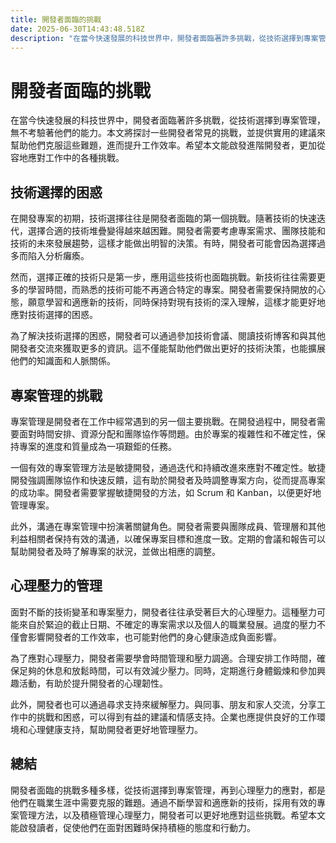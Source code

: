 ```yaml
---
title: 開發者面臨的挑戰
date: 2025-06-30T14:43:48.518Z
description: "在當今快速發展的科技世界中，開發者面臨著許多挑戰，從技術選擇到專案管理，無不考驗著他們的能力。本文將探討一些開發者常見的挑戰，並提供實用的建議來幫助他們克服這些難題，進而提升工作效率。希望本文能啟發進階開發者，更加從容地應對工作中的各種挑戰。"
---
```


# 開發者面臨的挑戰

在當今快速發展的科技世界中，開發者面臨著許多挑戰，從技術選擇到專案管理，無不考驗著他們的能力。本文將探討一些開發者常見的挑戰，並提供實用的建議來幫助他們克服這些難題，進而提升工作效率。希望本文能啟發進階開發者，更加從容地應對工作中的各種挑戰。

## 技術選擇的困惑

在開發專案的初期，技術選擇往往是開發者面臨的第一個挑戰。隨著技術的快速迭代，選擇合適的技術堆疊變得越來越困難。開發者需要考慮專案需求、團隊技能和技術的未來發展趨勢，這樣才能做出明智的決策。有時，開發者可能會因為選擇過多而陷入分析癱瘓。

然而，選擇正確的技術只是第一步，應用這些技術也面臨挑戰。新技術往往需要更多的學習時間，而熟悉的技術可能不再適合特定的專案。開發者需要保持開放的心態，願意學習和適應新的技術，同時保持對現有技術的深入理解，這樣才能更好地應對技術選擇的困惑。

為了解決技術選擇的困惑，開發者可以通過參加技術會議、閱讀技術博客和與其他開發者交流來獲取更多的資訊。這不僅能幫助他們做出更好的技術決策，也能擴展他們的知識面和人脈關係。

## 專案管理的挑戰

專案管理是開發者在工作中經常遇到的另一個主要挑戰。在開發過程中，開發者需要面對時間安排、資源分配和團隊協作等問題。由於專案的複雜性和不確定性，保持專案的進度和質量成為一項艱鉅的任務。

一個有效的專案管理方法是敏捷開發，通過迭代和持續改進來應對不確定性。敏捷開發強調團隊協作和快速反饋，這有助於開發者及時調整專案方向，從而提高專案的成功率。開發者需要掌握敏捷開發的方法，如 Scrum 和 Kanban，以便更好地管理專案。

此外，溝通在專案管理中扮演著關鍵角色。開發者需要與團隊成員、管理層和其他利益相關者保持有效的溝通，以確保專案目標和進度一致。定期的會議和報告可以幫助開發者及時了解專案的狀況，並做出相應的調整。

## 心理壓力的管理

面對不斷的技術變革和專案壓力，開發者往往承受著巨大的心理壓力。這種壓力可能來自於緊迫的截止日期、不確定的專案需求以及個人的職業發展。過度的壓力不僅會影響開發者的工作效率，也可能對他們的身心健康造成負面影響。

為了應對心理壓力，開發者需要學會時間管理和壓力調適。合理安排工作時間，確保足夠的休息和放鬆時間，可以有效減少壓力。同時，定期進行身體鍛煉和參加興趣活動，有助於提升開發者的心理韌性。

此外，開發者也可以通過尋求支持來緩解壓力。與同事、朋友和家人交流，分享工作中的挑戰和困惑，可以得到有益的建議和情感支持。企業也應提供良好的工作環境和心理健康支持，幫助開發者更好地管理壓力。

## 總結

開發者面臨的挑戰多種多樣，從技術選擇到專案管理，再到心理壓力的應對，都是他們在職業生涯中需要克服的難題。通過不斷學習和適應新的技術，採用有效的專案管理方法，以及積極管理心理壓力，開發者可以更好地應對這些挑戰。希望本文能啟發讀者，促使他們在面對困難時保持積極的態度和行動力。